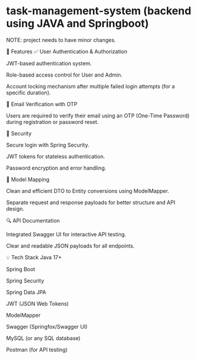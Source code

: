 # task-management-system (backend using JAVA and Springboot)
NOTE: project needs to have minor changes.

🔧 Features
✅ User Authentication & Authorization

JWT-based authentication system.

Role-based access control for User and Admin.

Account locking mechanism after multiple failed login attempts (for a specific duration).

📧 Email Verification with OTP

Users are required to verify their email using an OTP (One-Time Password) during registration or password reset.

🔐 Security

Secure login with Spring Security.

JWT tokens for stateless authentication.

Password encryption and error handling.

🔄 Model Mapping

Clean and efficient DTO to Entity conversions using ModelMapper.

Separate request and response payloads for better structure and API design.

🔍 API Documentation

Integrated Swagger UI for interactive API testing.

Clear and readable JSON payloads for all endpoints.

💡 Tech Stack
Java 17+

Spring Boot

Spring Security

Spring Data JPA

JWT (JSON Web Tokens)

ModelMapper

Swagger (Springfox/Swagger UI)

MySQL (or any SQL database)

Postman (for API testing)
